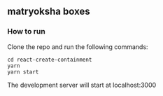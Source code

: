 ## matryoksha boxes

### How to run

Clone the repo and run the following commands:

```
cd react-create-containment
yarn
yarn start
```

The development server will start at localhost:3000
